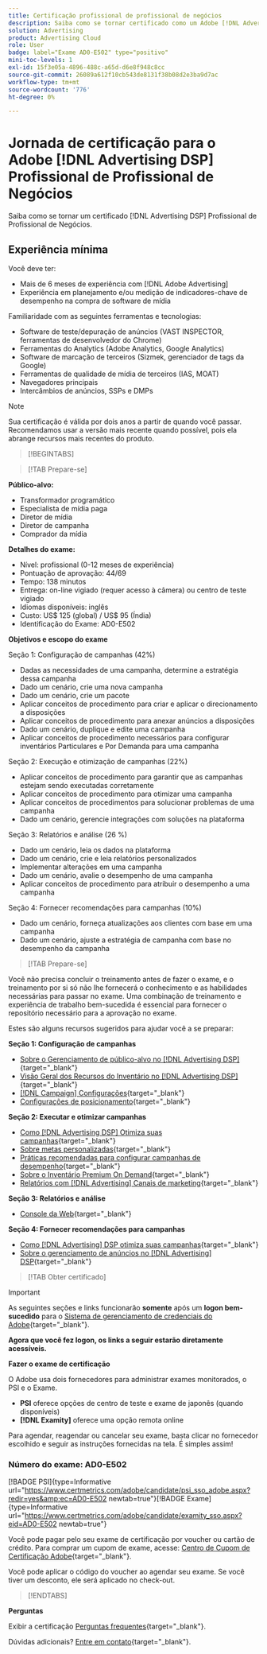 ```yaml
---
title: Certificação profissional de profissional de negócios
description: Saiba como se tornar certificado como um Adobe [!DNL Advertising DSP] Profissional de negócios.
solution: Advertising
product: Advertising Cloud
role: User
badge: label="Exame AD0-E502" type="positivo"
mini-toc-levels: 1
exl-id: 15f3e05a-4896-488c-a65d-d6e8f948c8cc
source-git-commit: 26089a612f10cb543de8131f38b08d2e3ba9d7ac
workflow-type: tm+mt
source-wordcount: '776'
ht-degree: 0%

---
```


# Jornada de certificação para o Adobe [!DNL Advertising DSP] Profissional de Profissional de Negócios

Saiba como se tornar um certificado [!DNL Advertising DSP] Profissional de Profissional de Negócios.

## Experiência mínima

Você deve ter:

* Mais de 6 meses de experiência com [!DNL Adobe Advertising]
* Experiência em planejamento e/ou medição de indicadores-chave de desempenho na compra de software de mídia

Familiaridade com as seguintes ferramentas e tecnologias:

* Software de teste/depuração de anúncios (VAST INSPECTOR, ferramentas de desenvolvedor do Chrome)
* Ferramentas do Analytics (Adobe Analytics, Google Analytics)
* Software de marcação de terceiros (Sizmek, gerenciador de tags da Google)
* Ferramentas de qualidade de mídia de terceiros (IAS, MOAT)
* Navegadores principais
* Intercâmbios de anúncios, SSPs e DMPs

>[!NOTE]
>
>Sua certificação é válida por dois anos a partir de quando você passar. Recomendamos usar a versão mais recente quando possível, pois ela abrange recursos mais recentes do produto.

>[!BEGINTABS]

>[!TAB Prepare-se]

**Público-alvo:**

* Transformador programático
* Especialista de mídia paga
* Diretor de mídia
* Diretor de campanha
* Comprador da mídia

**Detalhes do exame:**

* Nível: profissional (0-12 meses de experiência)
* Pontuação de aprovação: 44/69
* Tempo: 138 minutos
* Entrega: on-line vigiado (requer acesso à câmera) ou centro de teste vigiado
* Idiomas disponíveis: inglês
* Custo: US$ 125 (global) / US$ 95 (Índia)
* Identificação do Exame: AD0-E502

**Objetivos e escopo do exame**

Seção 1: Configuração de campanhas (42%)

* Dadas as necessidades de uma campanha, determine a estratégia dessa campanha
* Dado um cenário, crie uma nova campanha
* Dado um cenário, crie um pacote
* Aplicar conceitos de procedimento para criar e aplicar o direcionamento a disposições
* Aplicar conceitos de procedimento para anexar anúncios a disposições
* Dado um cenário, duplique e edite uma campanha
* Aplicar conceitos de procedimento necessários para configurar inventários Particulares e Por Demanda para uma campanha

Seção 2: Execução e otimização de campanhas (22%)

* Aplicar conceitos de procedimento para garantir que as campanhas estejam sendo executadas corretamente
* Aplicar conceitos de procedimento para otimizar uma campanha
* Aplicar conceitos de procedimentos para solucionar problemas de uma campanha
* Dado um cenário, gerencie integrações com soluções na plataforma

Seção 3: Relatórios e análise (26 %)

* Dado um cenário, leia os dados na plataforma
* Dado um cenário, crie e leia relatórios personalizados
* Implementar alterações em uma campanha
* Dado um cenário, avalie o desempenho de uma campanha
* Aplicar conceitos de procedimento para atribuir o desempenho a uma campanha

Seção 4: Fornecer recomendações para campanhas (10%)

* Dado um cenário, forneça atualizações aos clientes com base em uma campanha
* Dado um cenário, ajuste a estratégia de campanha com base no desempenho da campanha

>[!TAB Prepare-se]

Você não precisa concluir o treinamento antes de fazer o exame, e o treinamento por si só não lhe fornecerá o conhecimento e as habilidades necessárias para passar no exame. Uma combinação de treinamento e experiência de trabalho bem-sucedida é essencial para fornecer o repositório necessário para a aprovação no exame.

Estes são alguns recursos sugeridos para ajudar você a se preparar:

**Seção 1: Configuração de campanhas**


* [Sobre o Gerenciamento de público-alvo no [!DNL Advertising DSP]](https://experienceleague.adobe.com/docs/advertising/dsp/audiences/audience-about.html?lang=en){target="_blank"}
* [Visão Geral dos Recursos do Inventário no [!DNL Advertising DSP]](https://experienceleague.adobe.com/docs/advertising/dsp/inventory/inventory-overview.html?lang=en){target="_blank"}
* [[!DNL Campaign] Configurações](https://experienceleague.adobe.com/docs/advertising/dsp/campaign-management/campaigns/campaign-settings.html?lang=en){target="_blank"}
* [Configurações de posicionamento](https://experienceleague.adobe.com/docs/advertising/dsp/campaign-management/placements/placement-settings.html?lang=en){target="_blank"}

**Seção 2: Executar e otimizar campanhas**

* [Como [!DNL Advertising DSP] Otimiza suas campanhas](https://experienceleague.adobe.com/docs/advertising/dsp/optimization/optimization-how-dsp-optimizes-campaigns.html?lang=en){target="_blank"}
* [Sobre metas personalizadas](https://experienceleague.adobe.com/docs/advertising/dsp/optimization/custom-goals/custom-goal-about.html?lang=en){target="_blank"}
* [Práticas recomendadas para configurar campanhas de desempenho](https://experienceleague.adobe.com/docs/advertising/dsp/optimization/campaign-best-practices-performance.html?lang=en){target="_blank"}
* [Sobre o Inventário Premium On Demand](https://experienceleague.adobe.com/docs/advertising/dsp/inventory/on-demand/on-demand-inventory-about.html?lang=en){target="_blank"}
* [Relatórios com [!DNL Advertising] Canais de marketing](https://experienceleague.adobe.com/docs/analytics-learn/tutorials/integrations/ad-cloud/reporting-with-advertising-cloud-marketing-channels.html?lang=en){target="_blank"}

**Seção 3: Relatórios e análise**

* [Console da Web](https://experienceleague.adobe.com/docs/experience-manager-65/deploying/configuring/web-console.html?lang=en){target="_blank"}

**Seção 4: Fornecer recomendações para campanhas**

* [Como [!DNL Advertising] DSP otimiza suas campanhas](https://experienceleague.adobe.com/docs/advertising/dsp/optimization/optimization-how-dsp-optimizes-campaigns.html?lang=en){target="_blank"}
* [Sobre o gerenciamento de anúncios no [!DNL Advertising] DSP](https://experienceleague.adobe.com/docs/advertising/dsp/campaign-management/ads/ad-about.html?lang=en){target="_blank"}

>[!TAB Obter certificado]

>[!IMPORTANT]
>
>As seguintes seções e links funcionarão **somente**  após um **logon bem-sucedido** para o [Sistema de gerenciamento de credenciais do Adobe](http://www.certmetrics.com/adobe){target="_blank"}.


**Agora que você fez logon, os links a seguir estarão diretamente acessíveis.**

**Fazer o exame de certificação**

O Adobe usa dois fornecedores para administrar exames monitorados, o PSI e o Exame.

* **PSI** oferece opções de centro de teste e exame de japonês (quando disponíveis)
* **[!DNL Examity]** oferece uma opção remota online

Para agendar, reagendar ou cancelar seu exame, basta clicar no fornecedor escolhido e seguir as instruções fornecidas na tela. É simples assim!

### Número do exame: AD0-E502

[!BADGE PSI]{type=Informative url="https://www.certmetrics.com/adobe/candidate/psi_sso_adobe.aspx?redir=yes&amp;ec=AD0-E502 newtab=true"}[!BADGE Exame]{type=Informative url="https://www.certmetrics.com/adobe/candidate/examity_sso.aspx?eid=AD0-E502 newtab=true"}

Você pode pagar pelo seu exame de certificação por voucher ou cartão de crédito. Para comprar um cupom de exame, acesse: [Centro de Cupom de Certificação Adobe](https://market.xvoucher.com/adobe/global){target="_blank"}.

Você pode aplicar o código do voucher ao agendar seu exame. Se você tiver um desconto, ele será aplicado no check-out.

>[!ENDTABS]

**Perguntas**

Exibir a certificação [Perguntas frequentes](https://experienceleague.adobe.com/docs/certification/certification/faq.html?lang=en){target="_blank"}.

Dúvidas adicionais? [Entre em contato](mailto:certif@adobe.com){target="_blank"}.
